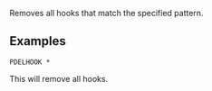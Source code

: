 <!--
layout:  index.html
title:   PDELHOOK - Tile38
class:   command
command: pdelhook
-->

Removes all hooks that match the specified pattern.

## Examples

```tile38
PDELHOOK *
```

This will remove all hooks.
